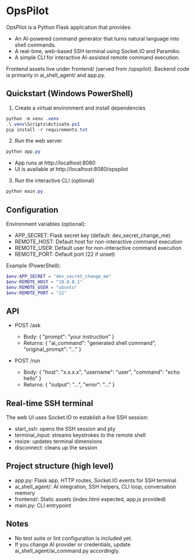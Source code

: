 # OpsPilot

OpsPilot is a Python Flask application that provides:
- An AI-powered command generator that turns natural language into shell commands.
- A real-time, web-based SSH terminal using Socket.IO and Paramiko.
- A simple CLI for interactive AI-assisted remote command execution.

Frontend assets live under frontend/ (served from /opspilot). Backend code is primarily in ai_shell_agent/ and app.py.

## Quickstart (Windows PowerShell)

1) Create a virtual environment and install dependencies

```powershell
python -m venv .venv
.\.venv\Scripts\Activate.ps1
pip install -r requirements.txt
```

2) Run the web server

```powershell
python app.py
```

- App runs at http://localhost:8080
- UI is available at http://localhost:8080/opspilot

3) Run the interactive CLI (optional)

```powershell
python main.py
```

## Configuration

Environment variables (optional):
- APP_SECRET: Flask secret key (default: dev_secret_change_me)
- REMOTE_HOST: Default host for non-interactive command execution
- REMOTE_USER: Default user for non-interactive command execution
- REMOTE_PORT: Default port (22 if unset)

Example (PowerShell):
```powershell
$env:APP_SECRET = "dev_secret_change_me"
$env:REMOTE_HOST = "10.0.0.1"
$env:REMOTE_USER = "ubuntu"
$env:REMOTE_PORT = "22"
```

## API

- POST /ask
  - Body: { "prompt": "your instruction" }
  - Returns: { "ai_command": "generated shell command", "original_prompt": "..." }

- POST /run
  - Body: { "host": "x.x.x.x", "username": "user", "command": "echo hello" }
  - Returns: { "output": "...", "error": "..." }

## Real-time SSH terminal

The web UI uses Socket.IO to establish a live SSH session:
- start_ssh: opens the SSH session and pty
- terminal_input: streams keystrokes to the remote shell
- resize: updates terminal dimensions
- disconnect: cleans up the session

## Project structure (high level)

- app.py: Flask app, HTTP routes, Socket.IO events for SSH terminal
- ai_shell_agent/: AI integration, SSH helpers, CLI loop, conversation memory
- frontend/: Static assets (index.html expected, app.js provided)
- main.py: CLI entrypoint

## Notes
- No test suite or lint configuration is included yet.
- If you change AI provider or credentials, update ai_shell_agent/ai_command.py accordingly.

